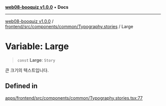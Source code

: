 [**web08-booquiz v1.0.0**](../../../../../../README.md) • **Docs**

***

[web08-booquiz v1.0.0](../../../../../../modules.md) / [frontend/src/components/common/Typography.stories](../README.md) / Large

# Variable: Large

> `const` **Large**: `Story`

큰 크기의 텍스트입니다.

## Defined in

[apps/frontend/src/components/common/Typography.stories.tsx:77](https://github.com/boostcampwm-2024/web08-BooQuiz/blob/f96af645f7679e55fbd626cf58ee24bdf8b61d17/apps/frontend/src/components/common/Typography.stories.tsx#L77)
